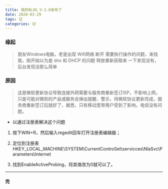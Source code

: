 ```yaml
---
title: 我的BLOG_V-2.0发布了
date: 2020-03-29
tags: 记
categories: 记
---
```



### 缘起
> 朋友Windows电脑，老是出现 Wifi网络 断开 需要执行操作的问题，来找我，刚开始以为是 dns 和 DHCP 的问题 释放重新获取来 一下发现没有，后台发现没那么简单

### 原因
> 这是微软更新协议导致连接外网需要与服务商重新签订ISP，不影响上网，只是可能对微软的产品或服务会弹出提醒、警示，待微软协议更新完成，服务商重新签订后就好了，据悉，只有移动宽带用户受到了影响，电信没有问题。

- 以通过注册表解决这个问题

1. 按下WIN+R，然后输入regedit回车打开注册表编辑器；

2. 定位到注册表HKEY_LOCAL_MACHINE\SYSTEM\CurrentControSet\servicces\NlaSvc\Parameters\Internet

3. 找到EnableActiveProbing，将其值改为0就可以了。

---
#### 完

